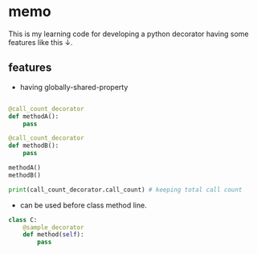 # memo

This is my learning code for developing a python decorator having some features like this ↓.

## features

- having globally-shared-property

```python

@call_count_decorator
def methodA():
    pass

@call_count_decorator
def methodB():
    pass

methodA()
methodB()

print(call_count_decorator.call_count) # keeping total call count

```

- can be used before class method line.

```python
class C:
    @sample_decorator
    def method(self):
        pass
```
